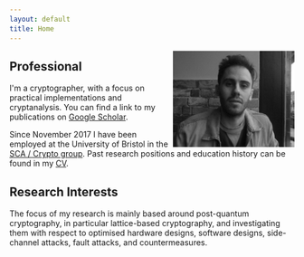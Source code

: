 ```yaml
---
layout: default
title: Home
---
```


<img align="right" src="files/fullsizeoutput_1fe1.jpeg" alt="drawing" style="width:215px; padding-left: 5px"/>

## Professional 

I'm a cryptographer, with a focus on practical implementations and cryptanalysis. 
You can find a link to my publications on [Google Scholar](https://scholar.google.co.uk/citations?user=LItUNn4AAAAJ&hl=en).

Since November 2017 I have been employed at the University of Bristol in the [SCA / Crypto group](http://www.bristol-sca.com). Past research positions and education history can be found in my [CV](files/CV.pdf).

## Research Interests

The focus of my research is mainly based around post-quantum cryptography, in particular lattice-based cryptography, and investigating them with respect to optimised hardware designs, software designs, side-channel attacks, fault attacks, and countermeasures.

